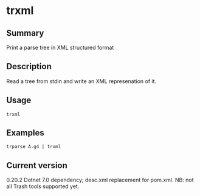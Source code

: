 # trxml

## Summary

Print a parse tree in XML structured format

## Description

Read a tree from stdin and write an XML represenation of it.

## Usage

    trxml

## Examples

    trparse A.g4 | trxml

## Current version

0.20.2 Dotnet 7.0 dependency; desc.xml replacement for pom.xml. NB: not all Trash tools supported yet.
